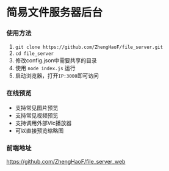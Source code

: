# 简易文件服务器后台

### 使用方法
1. `git clone https://github.com/ZhengHaoF/file_server.git`
2. `cd file_server`
3. 修改config.json中需要共享的目录
4. 使用 `node index.js` 运行
5. 启动浏览器，打开`IP:3000`即可访问

### 在线预览
- 支持常见图片预览
- 支持常见视频预览
- 支持调用外部Vlc播放器
- 可以直接预览缩略图

### 前端地址
https://github.com/ZhengHaoF/file_server_web
